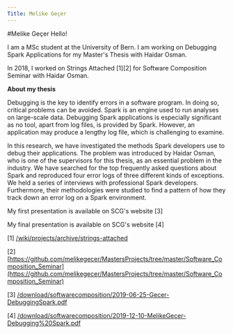```yaml
---
Title: Melike Geçer
---
```

#Melike Geçer
Hello!

I am a MSc student at the University of Bern. I am working on Debugging Spark Applications for my Master's Thesis with Haidar Osman.

In 2018, I worked on Strings Attached [1][2] for Software Composition Seminar with Haidar Osman.

**About my thesis**

Debugging is the key to identify errors in a software program. In doing so, critical problems can be avoided. Spark is an engine used to run analyses on large-scale data. Debugging Spark applications is especially significant as no tool, apart from log files, is provided by Spark. However, an application may produce a lengthy log file, which is challenging to examine.

In this research, we have investigated the methods Spark developers use to debug their applications. The problem was introduced by Haidar Osman, who is one of the supervisors for this thesis, as an essential problem in the industry. We have searched for the top frequently asked questions about Spark and reproduced four error logs of three different kinds of exceptions. We held a series of interviews with professional Spark developers. Furthermore, their methodologies were studied to find a pattern of how they track down an error log on a Spark environment.

My first presentation is available on SCG's website [3]

My final presentation is available on SCG's website [4]


[1] [/wiki/projects/archive/strings-attached](/wiki/projects/archive/strings-attached)

[2] [https://github.com/melikegecer/MastersProjects/tree/master/Software_Composition_Seminar](https://github.com/melikegecer/MastersProjects/tree/master/Software_Composition_Seminar)

[3] [/download/softwarecomposition/2019-06-25-Gecer-DebuggingSpark.pdf](/download/softwarecomposition/2019-06-25-Gecer-DebuggingSpark.pdf)

[4] [/download/softwarecomposition/2019-12-10-MelikeGecer-Debugging%20Spark.pdf](/download/softwarecomposition/2019-12-10-MelikeGecer-Debugging%20Spark.pdf)
